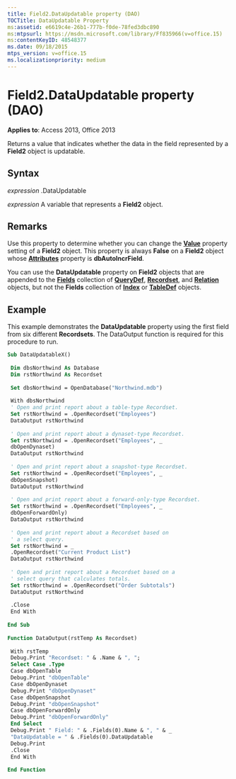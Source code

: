 ```yaml
---
title: Field2.DataUpdatable property (DAO)
TOCTitle: DataUpdatable Property
ms:assetid: e6619c4e-26b1-777b-f0de-78fed3dbc890
ms:mtpsurl: https://msdn.microsoft.com/library/Ff835966(v=office.15)
ms:contentKeyID: 48548377
ms.date: 09/18/2015
mtps_version: v=office.15
ms.localizationpriority: medium
---
```


# Field2.DataUpdatable property (DAO)


**Applies to**: Access 2013, Office 2013


Returns a value that indicates whether the data in the field represented by a **Field2** object is updatable.

## Syntax

*expression* .DataUpdatable

*expression* A variable that represents a **Field2** object.

## Remarks

Use this property to determine whether you can change the **[Value](field-value-property-dao.md)** property setting of a **Field2** object. This property is always **False** on a **Field2** object whose **[Attributes](field-attributes-property-dao.md)** property is **dbAutoIncrField**.

You can use the **DataUpdatable** property on **Field2** objects that are appended to the **[Fields](fields-collection-dao.md)** collection of **[QueryDef](querydef-object-dao.md)**, **[Recordset](recordset-object-dao.md)**, and **[Relation](relation-object-dao.md)** objects, but not the **Fields** collection of **[Index](index-object-dao.md)** or **[TableDef](tabledef-object-dao.md)** objects.

## Example

This example demonstrates the **DataUpdatable** property using the first field from six different **Recordsets**. The DataOutput function is required for this procedure to run.

```vb 
Sub DataUpdatableX() 
 
 Dim dbsNorthwind As Database 
 Dim rstNorthwind As Recordset 
 
 Set dbsNorthwind = OpenDatabase("Northwind.mdb") 
 
 With dbsNorthwind 
 ' Open and print report about a table-type Recordset. 
 Set rstNorthwind = .OpenRecordset("Employees") 
 DataOutput rstNorthwind 
 
 ' Open and print report about a dynaset-type Recordset. 
 Set rstNorthwind = .OpenRecordset("Employees", _ 
 dbOpenDynaset) 
 DataOutput rstNorthwind 
 
 ' Open and print report about a snapshot-type Recordset. 
 Set rstNorthwind = .OpenRecordset("Employees", _ 
 dbOpenSnapshot) 
 DataOutput rstNorthwind 
 
 ' Open and print report about a forward-only-type Recordset. 
 Set rstNorthwind = .OpenRecordset("Employees", _ 
 dbOpenForwardOnly) 
 DataOutput rstNorthwind 
 
 ' Open and print report about a Recordset based on 
 ' a select query. 
 Set rstNorthwind = _ 
 .OpenRecordset("Current Product List") 
 DataOutput rstNorthwind 
 
 ' Open and print report about a Recordset based on a 
 ' select query that calculates totals. 
 Set rstNorthwind = .OpenRecordset("Order Subtotals") 
 DataOutput rstNorthwind 
 
 .Close 
 End With 
 
End Sub 
 
Function DataOutput(rstTemp As Recordset) 
 
 With rstTemp 
 Debug.Print "Recordset: " & .Name & ", "; 
 Select Case .Type 
 Case dbOpenTable 
 Debug.Print "dbOpenTable" 
 Case dbOpenDynaset 
 Debug.Print "dbOpenDynaset" 
 Case dbOpenSnapshot 
 Debug.Print "dbOpenSnapshot" 
 Case dbOpenForwardOnly 
 Debug.Print "dbOpenForwardOnly" 
 End Select 
 Debug.Print " Field: " & .Fields(0).Name & ", " & _ 
 "DataUpdatable = " & .Fields(0).DataUpdatable 
 Debug.Print 
 .Close 
 End With 
 
End Function 
 
```

